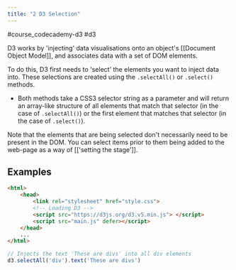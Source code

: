 ```yaml
---
title: "2 D3 Selection"
---
```

#course_codecademy-d3 #d3

D3 works by 'injecting' data visualisations onto an object's [[Document Object Model]], and associates data with a set of DOM elements.

To do this, D3 first needs to 'select' the elements you want to inject data into. These selections are created using the `.selectAll()` or `.select()` methods.
* Both methods take a CSS3 selector string as a parameter and will return an array-like structure of all elements that match that selector (in the case of `.selectAll()`) or the first element that matches that selector (in the case of `.select()`).

Note that the elements that are being selected don't necessarily need to be present in the DOM. You can select items prior to them being added to the web-page as a way of [['setting the stage']].

## Examples

```html
<html>
	<head>
		<link rel="stylesheet" href="style.css">
		<!-- Loading D3 -->
		<script src="https://d3js.org/d3.v5.min.js"> </script>
		<script src="main.js" defer></script>
	</head>
	...
</html>
```

```js
// Injects the text 'These are divs' into all div elements
d3.selectAll('div').text('These are divs')
```
